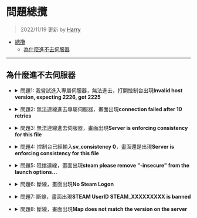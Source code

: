 # 問題總攬
> 2022/11/19 更新 by [Harry](https://steamcommunity.com/profiles/76561198026784913)
- [總攬](#問題總攬)
    - [為什麼進不去伺服器](#為什麼進不去伺服器)
	
- - - -
## 為什麼進不去伺服器
* <details><summary>問題1: 我嘗試進入專屬伺服器，無法進去，打開控制台出現<b>Invalid host version, expecting 2226, got 2225</b></summary>

  ![20221119105348_1](https://user-images.githubusercontent.com/12229810/202831446-b3c66f15-f250-471e-81b5-b0ce15d177cd.jpg)

  * 原因: 遊戲與伺服器的版本不同
  * 解決方式: 確認遊戲與伺服器升級到最新版本
      * 遊戲: [驗證遊戲檔案的完整性](/Tutorial_教學區/Chinese_繁體中文/Game/README.md#驗證遊戲檔案的完整性)
      * 伺服器: [更新專屬伺服器](/Tutorial_教學區/Chinese_繁體中文/Server/安裝伺服器與插件/README.md#如何更新專屬伺服器)
</details>

* <details><summary>問題2: 無法連線進去專屬伺服器，畫面出現<b>connection failed after 10 retries</b></summary>

  ![image](https://user-images.githubusercontent.com/12229810/202834826-a7aff8f7-85c8-450e-b78a-e8d4d4099eb5.png)

  * 原因: 找不到伺服器
  * 解決方式: 確認伺服器存在並且透過公網IP，不要虛擬IP，[如何進去我的伺服器](/Tutorial_教學區/Chinese_繁體中文/Server/安裝伺服器與插件/README.md#如何進去我的伺服器)
</details>

* <details><summary>問題3: 無法連線進去伺服器，畫面出現<b>Server is enforcing consistency for this file</b></summary>

  ![未命名](https://user-images.githubusercontent.com/12229810/202834970-d272d486-b74f-4e11-84e8-2c95f8439129.jpg)

  * 原因: 模組衝突或三方圖太多，伺服器的檔案與你的檔案不一致
  * 解決方式:
    * 法一：你自己把模組或三方圖都刪除
    * 法二：
        * 區域房請房主在遊戲控制台打上```sv_consistency 0```
        * 專屬伺服器請到伺服器後台輸入```sv_consistency 0```
        * 如果是你自己創建大廳請打開遊戲控制台輸入```sv_consistency 0```
</details>

* <details><summary>問題4: 控制台已經輸入<b>sv_consistency 0</b>，畫面還是出現<b>Server is enforcing consistency for this file</b></summary>

  ![未命名](https://user-images.githubusercontent.com/12229810/202834970-d272d486-b74f-4e11-84e8-2c95f8439129.jpg)

  * 原因: 檔案衝突太多了，多到無法忽視，遊戲救不你了
  * 解決方式: 把模組或三方圖全都刪除，[驗證遊戲檔案的完整性](/Tutorial_教學區/Chinese_繁體中文/Game/README.md#驗證遊戲檔案的完整性)
</details>

* <details><summary>問題5: 阻擋連線，畫面出現<b>steam please remove "-insecure" from the launch options...</b></summary>

  ![未命名](https://user-images.githubusercontent.com/12229810/202835547-39874460-7779-4dc8-9a72-6668bc0cdd09.jpg)

  * 原因: 啟動選項有輸入```-insecure```
  * 解決方式: 到[啟動選項](/Tutorial_%E6%95%99%E5%AD%B8%E5%8D%80/Chinese_%E7%B9%81%E9%AB%94%E4%B8%AD%E6%96%87/Game/README.md#設定啟動選項)把```-insecure```刪除
</details>

* <details><summary>問題6: 斷線，畫面出現<b>No Steam Logon</b></summary>

  ![未命名](https://user-images.githubusercontent.com/12229810/202835844-70dce289-6f1a-4454-818f-22be03382dc5.jpg)

  * 原因: 伺服器檢測到你沒有Steam帳密，把你踢出伺服器，原因很多種，就連[CSGO職業比賽途中](https://www.youtube.com/watch?v=YfIeQCEGglc)都會出現這問題，大部分都跟網路有關。
    1. Steam沒有登入或Steam被登出
    2. 你不是用正版
    3. 你或者伺服器網路改變了
    4. 網路與伺服器不相容 (常見的原因是大陸伺服器被網路長城剔除)
  * 解決方式: 離開遊戲，重新啟動Steam平台，再不行就[驗證遊戲檔案的完整性](/Tutorial_教學區/Chinese_繁體中文/Game/README.md#驗證遊戲檔案的完整性)，再不行就重啟伺服器，再不行就去跟Steam Valve抱怨
</details>

* <details><summary>問題7: 斷線，畫面出現<b>STEAM UserID STEAM_XXXXXXXXX is banned</b></summary>

  ![未命名](https://user-images.githubusercontent.com/12229810/202836166-3744c17a-b99d-4d7a-9710-c7a15377634b.jpg)

  * 原因: 你被伺服器封鎖了列入黑名單
  * 解決方式: 認命吧，請去跟伺服器管理員溝通
</details>

* <details><summary>問題8: 斷線，畫面出現<b>Map does not match the version on the server</b></summary>

  ![2260737939_preview_20200929181731_1](https://user-images.githubusercontent.com/12229810/202836218-5e3a7cce-bb73-4db4-94f4-5f72a3ca6df8.jpg)

  * 原因: 地圖與伺服器的版本不同
  * 解決方式: 確認你所使用的地圖跟伺服器安裝的地圖，版本是一樣的，最好的方式是從同一個網站上下載
</details>

